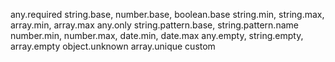 any.required
string.base, number.base, boolean.base
string.min, string.max, array.min, array.max
any.only
string.pattern.base, string.pattern.name
number.min, number.max, date.min, date.max
any.empty, string.empty, array.empty
object.unknown
array.unique
custom
